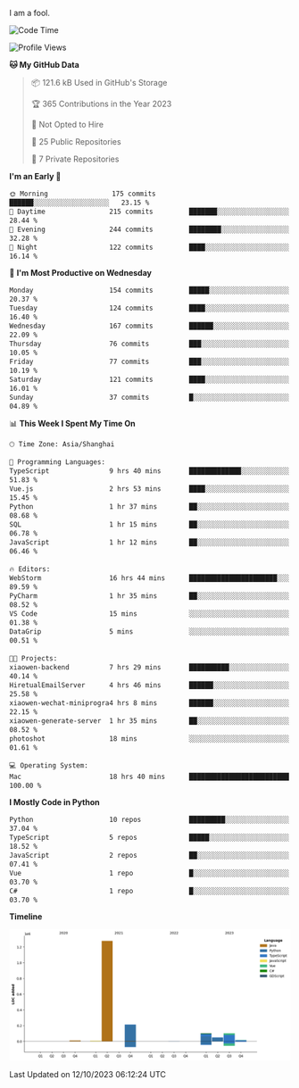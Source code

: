 I am a fool.

<!--START_SECTION:waka-->
![Code Time](http://img.shields.io/badge/Code%20Time-766%20hrs%206%20mins-blue)

![Profile Views](http://img.shields.io/badge/Profile%20Views-0-blue)

**🐱 My GitHub Data** 

> 📦 121.6 kB Used in GitHub's Storage 
 > 
> 🏆 365 Contributions in the Year 2023
 > 
> 🚫 Not Opted to Hire
 > 
> 📜 25 Public Repositories 
 > 
> 🔑 7 Private Repositories 
 > 
**I'm an Early 🐤** 

```text
🌞 Morning                175 commits         ██████░░░░░░░░░░░░░░░░░░░   23.15 % 
🌆 Daytime                215 commits         ███████░░░░░░░░░░░░░░░░░░   28.44 % 
🌃 Evening                244 commits         ████████░░░░░░░░░░░░░░░░░   32.28 % 
🌙 Night                  122 commits         ████░░░░░░░░░░░░░░░░░░░░░   16.14 % 
```
📅 **I'm Most Productive on Wednesday** 

```text
Monday                   154 commits         █████░░░░░░░░░░░░░░░░░░░░   20.37 % 
Tuesday                  124 commits         ████░░░░░░░░░░░░░░░░░░░░░   16.40 % 
Wednesday                167 commits         ██████░░░░░░░░░░░░░░░░░░░   22.09 % 
Thursday                 76 commits          ███░░░░░░░░░░░░░░░░░░░░░░   10.05 % 
Friday                   77 commits          ███░░░░░░░░░░░░░░░░░░░░░░   10.19 % 
Saturday                 121 commits         ████░░░░░░░░░░░░░░░░░░░░░   16.01 % 
Sunday                   37 commits          █░░░░░░░░░░░░░░░░░░░░░░░░   04.89 % 
```


📊 **This Week I Spent My Time On** 

```text
🕑︎ Time Zone: Asia/Shanghai

💬 Programming Languages: 
TypeScript               9 hrs 40 mins       █████████████░░░░░░░░░░░░   51.83 % 
Vue.js                   2 hrs 53 mins       ████░░░░░░░░░░░░░░░░░░░░░   15.45 % 
Python                   1 hr 37 mins        ██░░░░░░░░░░░░░░░░░░░░░░░   08.68 % 
SQL                      1 hr 15 mins        ██░░░░░░░░░░░░░░░░░░░░░░░   06.78 % 
JavaScript               1 hr 12 mins        ██░░░░░░░░░░░░░░░░░░░░░░░   06.46 % 

🔥 Editors: 
WebStorm                 16 hrs 44 mins      ██████████████████████░░░   89.59 % 
PyCharm                  1 hr 35 mins        ██░░░░░░░░░░░░░░░░░░░░░░░   08.52 % 
VS Code                  15 mins             ░░░░░░░░░░░░░░░░░░░░░░░░░   01.38 % 
DataGrip                 5 mins              ░░░░░░░░░░░░░░░░░░░░░░░░░   00.51 % 

🐱‍💻 Projects: 
xiaowen-backend          7 hrs 29 mins       ██████████░░░░░░░░░░░░░░░   40.14 % 
HiretualEmailServer      4 hrs 46 mins       ██████░░░░░░░░░░░░░░░░░░░   25.58 % 
xiaowen-wechat-miniprogra4 hrs 8 mins        ██████░░░░░░░░░░░░░░░░░░░   22.15 % 
xiaowen-generate-server  1 hr 35 mins        ██░░░░░░░░░░░░░░░░░░░░░░░   08.52 % 
photoshot                18 mins             ░░░░░░░░░░░░░░░░░░░░░░░░░   01.61 % 

💻 Operating System: 
Mac                      18 hrs 40 mins      █████████████████████████   100.00 % 
```

**I Mostly Code in Python** 

```text
Python                   10 repos            █████████░░░░░░░░░░░░░░░░   37.04 % 
TypeScript               5 repos             █████░░░░░░░░░░░░░░░░░░░░   18.52 % 
JavaScript               2 repos             ██░░░░░░░░░░░░░░░░░░░░░░░   07.41 % 
Vue                      1 repo              █░░░░░░░░░░░░░░░░░░░░░░░░   03.70 % 
C#                       1 repo              █░░░░░░░░░░░░░░░░░░░░░░░░   03.70 % 
```



**Timeline**

![Lines of Code chart](https://raw.githubusercontent.com/VeejaLiu/VeejaLiu/master/assets/bar_graph.png)


 Last Updated on 12/10/2023 06:12:24 UTC
<!--END_SECTION:waka-->
